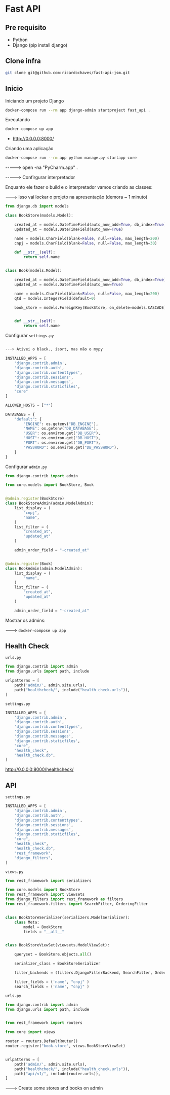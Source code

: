 # Fast API

## Pre requisito

- Python
- Django (pip install django)

## Clone infra

```bash
git clone git@github.com:ricardochaves/fast-api-jsm.git
```

## Inicio

Iniciando um projeto Django

```bash
docker-compose run --rm app django-admin startproject fast_api .
```

Executando

```bash
docker-compose up app
```

- http://0.0.0.0:8000/

Criando uma aplicação

```bash
docker-compose run --rm app python manage.py startapp core
```

-----> open -na "PyCharm.app" .

-----> Confirgurar interpretador

Enquanto ele fazer o build e o interpretador vamos criando as classes:

---> Isso vai lockar o projeto na apresentação (demora ~ 1 minuto)

```python
from django.db import models

class BookStore(models.Model):

    created_at = models.DateTimeField(auto_now_add=True, db_index=True)
    updated_at = models.DateTimeField(auto_now=True)

    name = models.CharField(blank=False, null=False, max_length=200)
    cnpj = models.CharField(blank=False, null=False, max_length=30)

    def __str__(self):
        return self.name


class Book(models.Model):

    created_at = models.DateTimeField(auto_now_add=True, db_index=True)
    updated_at = models.DateTimeField(auto_now=True)

    name = models.CharField(blank=False, null=False, max_length=200)
    qtd = models.IntegerField(default=0)

    book_store = models.ForeignKey(BookStore, on_delete=models.CASCADE)


    def __str__(self):
        return self.name
```

Configurar `settings.py`

```python

---> Ativei o black., isort, mas não o mypy

INSTALLED_APPS = [
    'django.contrib.admin',
    'django.contrib.auth',
    'django.contrib.contenttypes',
    'django.contrib.sessions',
    'django.contrib.messages',
    'django.contrib.staticfiles',
    "core"
]

ALLOWED_HOSTS = ["*"]

DATABASES = {
    "default": {
        "ENGINE": os.getenv("DB_ENGINE"),
        "NAME": os.getenv("DB_DATABASE"),
        "USER": os.environ.get("DB_USER"),
        "HOST": os.environ.get("DB_HOST"),
        "PORT": os.environ.get("DB_PORT"),
        "PASSWORD": os.environ.get("DB_PASSWORD"),
    }
}

```

Configurar `admin.py`

```python
from django.contrib import admin

from core.models import BookStore, Book


@admin.register(BookStore)
class BookStoreAdmin(admin.ModelAdmin):
    list_display = (
        "cnpj",
        "name",
    )
    list_filter = (
        "created_at",
        "updated_at"
    )

    admin_order_field = "-created_at"


@admin.register(Book)
class BookAdmin(admin.ModelAdmin):
    list_display = (
        "name",
    )
    list_filter = (
        "created_at",
        "updated_at"
    )

    admin_order_field = "-created_at"

```

Mostrar os admins:

---> ```docker-compose up app```

## Health Check

`urls.py`

```python
from django.contrib import admin
from django.urls import path, include

urlpatterns = [
    path('admin/', admin.site.urls),
    path("healthcheck/", include("health_check.urls")),
]
```

`settings.py`

```python
INSTALLED_APPS = [
    'django.contrib.admin',
    'django.contrib.auth',
    'django.contrib.contenttypes',
    'django.contrib.sessions',
    'django.contrib.messages',
    'django.contrib.staticfiles',
    "core",
    "health_check",
    "health_check.db",
]
```

http://0.0.0.0:8000/healthcheck/

## API

`settings.py`

```python
INSTALLED_APPS = [
    'django.contrib.admin',
    'django.contrib.auth',
    'django.contrib.contenttypes',
    'django.contrib.sessions',
    'django.contrib.messages',
    'django.contrib.staticfiles',
    "core",
    "health_check",
    "health_check.db",
    "rest_framework",
    "django_filters",
]
```

`views.py`

```python
from rest_framework import serializers

from core.models import BookStore
from rest_framework import viewsets
from django_filters import rest_framework as filters
from rest_framework.filters import SearchFilter, OrderingFilter


class BookStoreSerializer(serializers.ModelSerializer):
    class Meta:
        model = BookStore
        fields = "__all__"


class BookStoreViewSet(viewsets.ModelViewSet):

    queryset = BookStore.objects.all()

    serializer_class = BookStoreSerializer

    filter_backends = (filters.DjangoFilterBackend, SearchFilter, OrderingFilter)

    filter_fields = ('name', "cnpj" )
    search_fields = ('name', "cnpj" )
```

`urls.py`

```python
from django.contrib import admin
from django.urls import path, include


from rest_framework import routers

from core import views

router = routers.DefaultRouter()
router.register("book-store", views.BookStoreViewSet)


urlpatterns = [
    path('admin/', admin.site.urls),
    path("healthcheck/", include("health_check.urls")),
    path("api/v1/", include(router.urls)),
]
```

---> Create some stores and books on admin